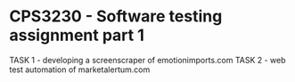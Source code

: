 # CPS3230 - Software testing assignment part 1

TASK 1 - developing a screenscraper of emotionimports.com
TASK 2 - web test automation of marketalertum.com


